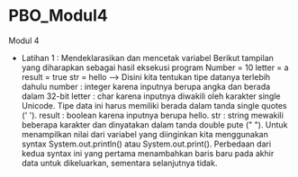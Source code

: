# PBO_Modul4
 
 Modul 4
 
 * Latihan 1 : Mendeklarasikan dan mencetak variabel
 Berikut tampilan yang diharapkan sebagai hasil eksekusi program 
 Number = 10
 letter = a
 result = true
 str = hello 
 --> Disini kita tentukan tipe datanya terlebih dahulu 
 number : integer karena inputnya berupa angka dan berada dalam 32-bit
 letter : char karena inputnya diwakili oleh karakter single Unicode. Tipe data ini harus memiliki 
          berada dalam tanda single quotes (' ').
 result : boolean karena inputnya berupa hello.
 str : string mewakili beberapa karakter dan dinyatakan dalam tanda double pute (" ").
 Untuk menampilkan nilai dari variabel yang diinginkan kita menggunakan syntax System.out.println() 
 atau System.out.print(). Perbedaan dari kedua syntax ini yang pertama menambahkan baris baru pada 
 akhir data untuk dikeluarkan, sementara selanjutnya tidak. 
 
